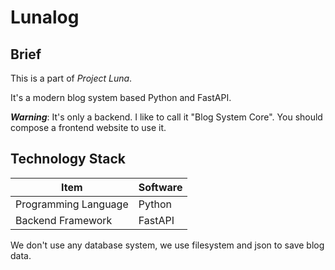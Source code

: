 # Lunalog

## Brief

This is a part of *Project Luna*.

It's a modern blog system based Python and FastAPI.

***Warning***: It's only a backend. I like to call it "Blog System Core". You should compose a frontend website to use it.

## Technology Stack

|Item|Software|
|-----------|---------------|
|Programming Language|Python|
|Backend Framework|FastAPI|

We don't use any database system, we use filesystem and json to save blog data.
